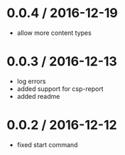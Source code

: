 
0.0.4 / 2016-12-19
==================

  * allow more content types

0.0.3 / 2016-12-13
==================

  * log errors
  * added support for csp-report
  * added readme

0.0.2 / 2016-12-12
==================

  * fixed start command
